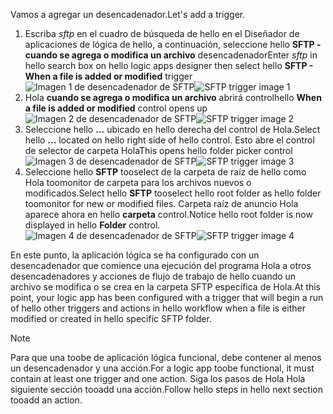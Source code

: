 <span data-ttu-id="0f555-101">Vamos a agregar un desencadenador.</span><span class="sxs-lookup"><span data-stu-id="0f555-101">Let's add a trigger.</span></span>

1. <span data-ttu-id="0f555-102">Escriba *sftp* en el cuadro de búsqueda de hello en el Diseñador de aplicaciones de lógica de hello, a continuación, seleccione hello **SFTP - cuando se agrega o modifica un archivo** desencadenador</span><span class="sxs-lookup"><span data-stu-id="0f555-102">Enter *sftp* in hello search box on hello logic apps designer then select hello **SFTP - When a file is added or modified**  trigger</span></span>   
   <span data-ttu-id="0f555-103">![Imagen 1 de desencadenador de SFTP](./media/connectors-create-api-sftp/trigger-1.png)</span><span class="sxs-lookup"><span data-stu-id="0f555-103">![SFTP trigger image 1](./media/connectors-create-api-sftp/trigger-1.png)</span></span>  
2. <span data-ttu-id="0f555-104">Hola **cuando se agrega o modifica un archivo** abrirá control</span><span class="sxs-lookup"><span data-stu-id="0f555-104">hello **When a file is added or modified** control opens up</span></span>  
   <span data-ttu-id="0f555-105">![Imagen 2 de desencadenador de SFTP](./media/connectors-create-api-sftp/trigger-2.png)</span><span class="sxs-lookup"><span data-stu-id="0f555-105">![SFTP trigger image 2](./media/connectors-create-api-sftp/trigger-2.png)</span></span>  
3. <span data-ttu-id="0f555-106">Seleccione hello **...**  ubicado en hello derecha del control de Hola.</span><span class="sxs-lookup"><span data-stu-id="0f555-106">Select hello **...** located on hello right side of hello control.</span></span> <span data-ttu-id="0f555-107">Esto abre el control de selector de carpeta Hola</span><span class="sxs-lookup"><span data-stu-id="0f555-107">This opens hello folder picker control</span></span>  
   <span data-ttu-id="0f555-108">![Imagen 3 de desencadenador de SFTP](./media/connectors-create-api-sftp/action-1.png)</span><span class="sxs-lookup"><span data-stu-id="0f555-108">![SFTP trigger image 3](./media/connectors-create-api-sftp/action-1.png)</span></span>  
4. <span data-ttu-id="0f555-109">Seleccione hello **SFTP** tooselect de la carpeta de raíz de hello como Hola toomonitor de carpeta para los archivos nuevos o modificados.</span><span class="sxs-lookup"><span data-stu-id="0f555-109">Select hello **SFTP** tooselect hello root folder as hello folder toomonitor for new or modified files.</span></span> <span data-ttu-id="0f555-110">Carpeta raíz de anuncio Hola aparece ahora en hello **carpeta** control.</span><span class="sxs-lookup"><span data-stu-id="0f555-110">Notice hello root folder is now displayed in hello **Folder** control.</span></span>  
   <span data-ttu-id="0f555-111">![Imagen 4 de desencadenador de SFTP](./media/connectors-create-api-sftp/action-2.png)</span><span class="sxs-lookup"><span data-stu-id="0f555-111">![SFTP trigger image 4](./media/connectors-create-api-sftp/action-2.png)</span></span>   

<span data-ttu-id="0f555-112">En este punto, la aplicación lógica se ha configurado con un desencadenador que comience una ejecución del programa Hola a otros desencadenadores y acciones de flujo de trabajo de hello cuando un archivo se modifica o se crea en la carpeta SFTP específica de Hola.</span><span class="sxs-lookup"><span data-stu-id="0f555-112">At this point, your logic app has been configured with a trigger that will begin a run of hello other triggers and actions in hello workflow when a file is either modified or created in hello specific SFTP folder.</span></span> 

> [!NOTE]
> <span data-ttu-id="0f555-113">Para que una toobe de aplicación lógica funcional, debe contener al menos un desencadenador y una acción.</span><span class="sxs-lookup"><span data-stu-id="0f555-113">For a logic app toobe functional, it must contain at least one trigger and one action.</span></span> <span data-ttu-id="0f555-114">Siga los pasos de Hola Hola siguiente sección tooadd una acción.</span><span class="sxs-lookup"><span data-stu-id="0f555-114">Follow hello steps in hello next section tooadd an action.</span></span>  
> 
> 

